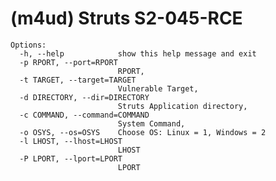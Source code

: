 # (m4ud) Struts S2-045-RCE



    Options:
      -h, --help            show this help message and exit
      -p RPORT, --port=RPORT
                            RPORT,
      -t TARGET, --target=TARGET
                            Vulnerable Target,
      -d DIRECTORY, --dir=DIRECTORY
                            Struts Application directory,
      -c COMMAND, --command=COMMAND
                            System Command,
      -o OSYS, --os=OSYS    Choose OS: Linux = 1, Windows = 2
      -l LHOST, --lhost=LHOST
                            LHOST
      -P LPORT, --lport=LPORT
                            LPORT



